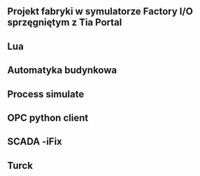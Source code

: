 ## Projekt fabryki w symulatorze Factory I/O sprzęgniętym z Tia Portal


## Lua


## Automatyka budynkowa



## Process simulate

## OPC python client


## SCADA -iFix


## Turck


